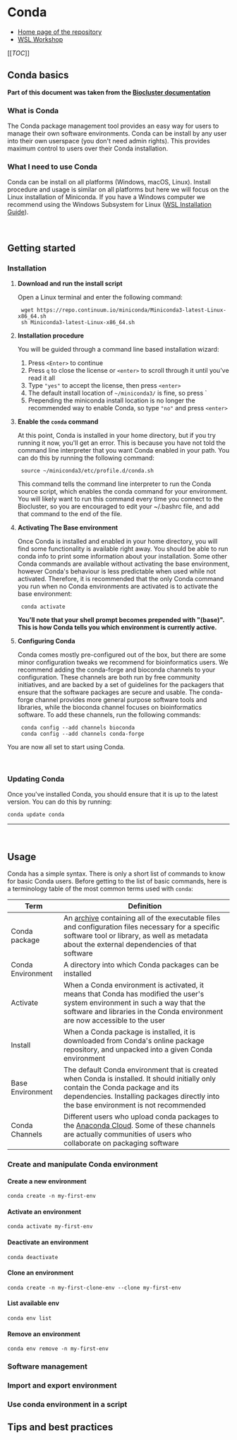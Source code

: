 # Conda

- [Home page of the repository](../README.md)
- [WSL Workshop](/WSL_Workshop)

[[_TOC_]]

## Conda basics

**Part of this document was taken from the [Biocluster documentation](https://redmine.biodiversity.agr.gc.ca/projects/biocluster/wiki/Installing_Conda)**

### What is Conda

The Conda package management tool provides an easy way for users to manage their own software environments. Conda can be install by any user into their own userspace (you don't need admin rights). This provides maximum control to users over their Conda installation.

### What I need to use Conda

Conda can be install on all platforms (Windows, macOS, Linux). Install procedure and usage is similar on all platforms but here we will focus on the Linux installation of Miniconda. If you have a Windows computer we recommend using the Windows Subsystem for Linux ([WSL Installation Guide](/WSL_Workshop/WSL_installation.md)).

<br>

## Getting started

### Installation

1. **Download and run the install script**

   Open a Linux terminal and enter the following command:

   ```{bash}
    wget https://repo.continuum.io/miniconda/Miniconda3-latest-Linux-x86_64.sh
    sh Miniconda3-latest-Linux-x86_64.sh
   ```

2. **Installation procedure**

   You will be guided through a command line based installation wizard:
   1. Press `<Enter>` to continue
   2. Press `q` to close the license or `<enter>` to scroll through it until you've read it all
   3. Type `"yes"` to accept the license, then press `<enter>`
   4. The default install location of `~/miniconda3/` is fine, so press `<enter>
   5. Prepending the miniconda install location is no longer the recommended way to enable Conda, so type `"no"` and press `<enter>`
3. **Enable the `conda` command**

   At this point, Conda is installed in your home directory, but if you try running it now, you'll get an error. This is because you have not told the command line interpreter that you want Conda enabled in your path. You can do this by running the following command:

   ```{bash}
    source ~/miniconda3/etc/profile.d/conda.sh
   ```

    This command tells the command line interpreter to run the Conda source script, which enables the conda command for your environment. You will likely want to run this command every time you connect to the Biocluster, so you are encouraged to edit your ~/.bashrc file, and add that command to the end of the file.

4. **Activating The Base environment**

   Once Conda is installed and enabled in your home directory, you will find some functionality is available right away. You should be able to run conda info to print some information about your installation. Some other Conda commands are available without activating the base environment, however Conda's behaviour is less predictable when used while not activated. Therefore, it is recommended that the only Conda command you run when no Conda environments are activated is to activate the base environment:

   ```{bash}
    conda activate
   ```

   **You'll note that your shell prompt becomes prepended with "(base)". This is how Conda tells you which environment is currently active.**

5. **Configuring Conda**

   Conda comes mostly pre-configured out of the box, but there are some minor configuration tweaks we recommend for bioinformatics users. We recommend adding the conda-forge and bioconda channels to your configuration. These channels are both run by free community initiatives, and are backed by a set of guidelines for the packagers that ensure that the software packages are secure and usable. The conda-forge channel provides more general purpose software tools and libraries, while the bioconda channel focuses on bioinformatics software. To add these channels, run the following commands:

   ```{bash}
    conda config --add channels bioconda
    conda config --add channels conda-forge
   ```

You are now all set to start using Conda.

<br>

### Updating Conda

Once you've installed Conda, you should ensure that it is up to the latest version. You can do this by running:

```{bash}
conda update conda
```

---

<br>

## Usage

Conda has a simple syntax. There is only a short list of commands to know for basic Conda users. Before getting to the list of basic commands, here is a terminology table of the most common terms used with `conda`:

| Term | Definition |
| --- | --- |
| Conda package | An [archive](https://en.wikipedia.org/wiki/Archive_file) containing all of the executable files and configuration files necessary for a specific software tool or library, as well as metadata about the external dependencies of that software |
| Conda Environment | A directory into which Conda packages can be installed |
| Activate | When a Conda environment is activated, it means that Conda has modified the user's system environment in such a way that the software and libraries in the Conda environment are now accessible to the user |
| Install | When a Conda package is installed, it is downloaded from Conda's online package repository, and unpacked into a given Conda environment |
| Base Environment | The default Conda environment that is created when Conda is installed. It should initially only contain the Conda package and its dependencies. Installing packages directly into the base environment is not recommended |
| Conda Channels | Different users who upload conda packages to the [Anaconda Cloud](https://anaconda.org/). Some of these channels are actually communities of users who collaborate on packaging software |

### Create and manipulate Conda environment

#### Create a new environment

```{bash}
conda create -n my-first-env
```

#### Activate an environment

```{bash}
conda activate my-first-env
```

#### Deactivate an environment

```{bash}
conda deactivate
```

#### Clone an environment

```{bash}
conda create -n my-first-clone-env --clone my-first-env
```

#### List available env

```{bash}
conda env list
```

#### Remove an environment

```{bash}
conda env remove -n my-first-env
```

### Software management

### Import and export environment

### Use conda environment in a script

## Tips and best practices
